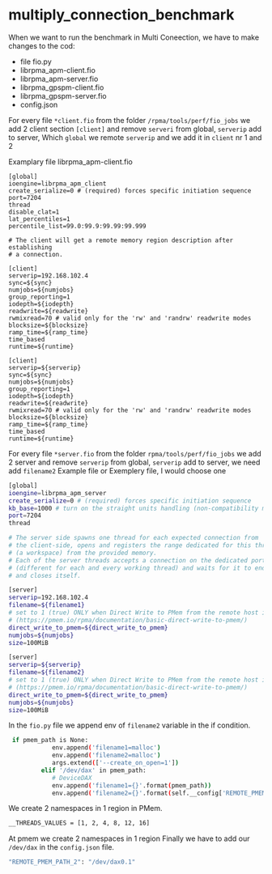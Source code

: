 # multiply_connection_benchmark

When we want to run the benchmark in Multi Coneection, we have to make changes to the cod:
- file fio.py
- librpma_apm-client.fio
- librpma_apm-server.fio
- librpma_gpspm-client.fio
- librpma_gpspm-server.fio
- config.json

For every file `*client.fio` from the folder `/rpma/tools/perf/fio_jobs` we add 2 client section `[client]` and remove `serveri` from global, `serverip` add to server,
Which `global` we remote `serverip` and we add it in `client` nr 1 and 2

Examplary file librpma_apm-client.fio

```shell
[global]
ioengine=librpma_apm_client
create_serialize=0 # (required) forces specific initiation sequence
port=7204
thread
disable_clat=1
lat_percentiles=1
percentile_list=99.0:99.9:99.99:99.999

# The client will get a remote memory region description after establishing
# a connection.

[client]
serverip=192.168.102.4
sync=${sync}
numjobs=${numjobs}
group_reporting=1
iodepth=${iodepth}
readwrite=${readwrite}
rwmixread=70 # valid only for the 'rw' and 'randrw' readwrite modes
blocksize=${blocksize}
ramp_time=${ramp_time}
time_based
runtime=${runtime}

[client]
serverip=${serverip}
sync=${sync}
numjobs=${numjobs}
group_reporting=1
iodepth=${iodepth}
readwrite=${readwrite}
rwmixread=70 # valid only for the 'rw' and 'randrw' readwrite modes
blocksize=${blocksize}
ramp_time=${ramp_time}
time_based
runtime=${runtime}
```

For every file  `*server.fio` from the folder `rpma/tools/perf/fio_jobs` we add 2 server and remove `serverip` from global, `serverip` add to server, we need add `filename2`
Example file or Exemplery file, I would choose one

```sh
[global]
ioengine=librpma_apm_server
create_serialize=0 # (required) forces specific initiation sequence
kb_base=1000 # turn on the straight units handling (non-compatibility mode)
port=7204
thread

# The server side spawns one thread for each expected connection from
# the client-side, opens and registers the range dedicated for this thread
# (a workspace) from the provided memory.
# Each of the server threads accepts a connection on the dedicated port
# (different for each and every working thread) and waits for it to end up,
# and closes itself.

[server]
serverip=192.168.102.4
filename=${filename1}
# set to 1 (true) ONLY when Direct Write to PMem from the remote host is possible
# (https://pmem.io/rpma/documentation/basic-direct-write-to-pmem/)
direct_write_to_pmem=${direct_write_to_pmem}
numjobs=${numjobs}
size=100MiB

[server]
serverip=${serverip}
filename=${filename2}
# set to 1 (true) ONLY when Direct Write to PMem from the remote host is possible
# (https://pmem.io/rpma/documentation/basic-direct-write-to-pmem/)
direct_write_to_pmem=${direct_write_to_pmem}
numjobs=${numjobs}
size=100MiB
```

In the `fio.py` file we append env of `filename2` variable in the if condition.

```sh
 if pmem_path is None:
            env.append('filename1=malloc')
            env.append('filename2=malloc')
            args.extend(['--create_on_open=1'])
         elif '/dev/dax' in pmem_path:
            # DeviceDAX
            env.append('filename1={}'.format(pmem_path))
            env.append('filename2={}'.format(self.__config['REMOTE_PMEM_PATH_2']))
```

We create 2 namespaces in 1 region in PMem.

```sh
__THREADS_VALUES = [1, 2, 4, 8, 12, 16]
```

At pmem we create 2 namespaces in 1 region
Finally we have to add our `/dev/dax` in the `config.json` file.

```sh
"REMOTE_PMEM_PATH_2": "/dev/dax0.1"
```
